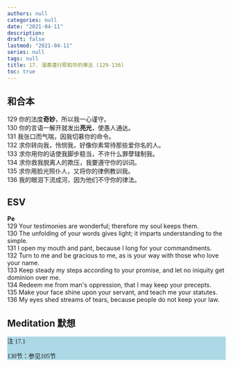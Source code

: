 ```yaml
---
authors: null
categories: null
date: "2021-04-11"
description: 
draft: false
lastmod: "2021-04-11"
series: null
tags: null
title: 17. 渴慕遵行耶和华的律法 (129-136)
toc: true
---
```



<!--more-->
## 和合本
129 你的法度**奇妙**，所以我一心谨守。  
130 你的言语一解开就发出**亮光**，使愚人通达。  
131 我张口而气喘，因我切慕你的命令。  
132 求你转向我，怜悯我，好像你素常待那些爱你名的人。  
133 求你用你的话使我脚步稳当，不许什么罪孽辖制我。  
134 求你救我脱离人的欺压，我要遵守你的训词。  
135 求你用脸光照仆人，又将你的律例教训我。  
136 我的眼泪下流成河，因为他们不守你的律法。 


## ESV
**Pe**  
129 Your testimonies are wonderful; therefore my soul keeps them.  
130 The unfolding of your words gives light; it imparts understanding to the simple.  
131 I open my mouth and pant, because I long for your commandments.  
132 Turn to me and be gracious to me, as is your way with those who love your name.  
133 Keep steady my steps according to your promise, and let no iniquity get dominion over me.  
134 Redeem me from man's oppression, that I may keep your precepts.  
135 Make your face shine upon your servant, and teach me your statutes.  
136 My eyes shed streams of tears, because people do not keep your law.  

## Meditation 默想
<div style="background-color:#add8e6; font-family: Calibri;
  font-size: 14px;text-align:left; vertical-align: middle;">
注 17.1 

130节：参见105节

</div>